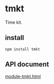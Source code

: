 # tmkt
Time kit.

## install

`npm install tmkt`

## API document

[module-tmkt.html](https://adf0001.github.io/tmkt/jsdoc/out/module-tmkt.html)

